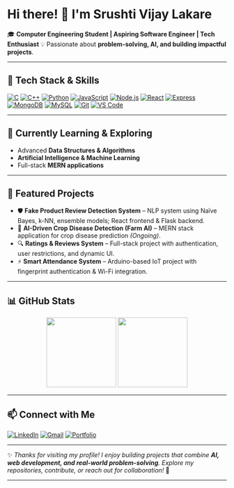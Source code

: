# Hi there! 👋 I'm Srushti Vijay Lakare

🎓 **Computer Engineering Student | Aspiring Software Engineer | Tech Enthusiast**
💡 Passionate about **problem-solving, AI, and building impactful projects**.

---

## 🔧 Tech Stack & Skills

[![C](https://img.shields.io/badge/C-00599C?style=for-the-badge\&logo=c\&logoColor=white)](https://en.wikipedia.org/wiki/C_%28programming_language%29)
[![C++](https://img.shields.io/badge/C++-00599C?style=for-the-badge\&logo=c%2B%2B\&logoColor=white)](https://isocpp.org/)
[![Python](https://img.shields.io/badge/Python-3776AB?style=for-the-badge\&logo=python\&logoColor=white)](https://www.python.org/)
[![JavaScript](https://img.shields.io/badge/JavaScript-F7DF1E?style=for-the-badge\&logo=javascript\&logoColor=black)](https://developer.mozilla.org/en-US/docs/Web/JavaScript)
[![Node.js](https://img.shields.io/badge/Node.js-339933?style=for-the-badge\&logo=nodedotjs\&logoColor=white)](https://nodejs.org/)
[![React](https://img.shields.io/badge/React-61DAFB?style=for-the-badge\&logo=react\&logoColor=black)](https://reactjs.org/)
[![Express](https://img.shields.io/badge/Express.js-000000?style=for-the-badge\&logo=express\&logoColor=white)](https://expressjs.com/)
[![MongoDB](https://img.shields.io/badge/MongoDB-47A248?style=for-the-badge\&logo=mongodb\&logoColor=white)](https://www.mongodb.com/)
[![MySQL](https://img.shields.io/badge/MySQL-4479A1?style=for-the-badge\&logo=mysql\&logoColor=white)](https://www.mysql.com/)
[![Git](https://img.shields.io/badge/Git-F05032?style=for-the-badge\&logo=git\&logoColor=white)](https://git-scm.com/)
[![VS Code](https://img.shields.io/badge/VS%20Code-007ACC?style=for-the-badge\&logo=visual-studio-code\&logoColor=white)](https://code.visualstudio.com/)

---

## 🌱 Currently Learning & Exploring

* Advanced **Data Structures & Algorithms**
* **Artificial Intelligence & Machine Learning**
* Full-stack **MERN applications**

---

## 📌 Featured Projects

* 🛡️ **Fake Product Review Detection System** – NLP system using Naïve Bayes, k-NN, ensemble models; React frontend & Flask backend.
* 🌿 **AI-Driven Crop Disease Detection (Farm AI)** – MERN stack application for crop disease prediction *(Ongoing)*.
* 🔍 **Ratings & Reviews System** – Full-stack project with authentication, user restrictions, and dynamic UI.
* ⚡ **Smart Attendance System** – Arduino-based IoT project with fingerprint authentication & Wi-Fi integration.

---

## 📊 GitHub Stats

<p align="center">
  <img src="https://github-readme-stats.vercel.app/api?username=srushtilakare&show_icons=true&theme=radical" height="160"/>
  <img src="https://github-readme-stats.vercel.app/api/top-langs/?username=srushtilakare&layout=compact&theme=radical" height="160"/>
</p>

---

## 📫 Connect with Me

[![LinkedIn](https://img.shields.io/badge/LinkedIn-0A66C2?style=for-the-badge\&logo=linkedin\&logoColor=white)](https://www.linkedin.com/in/srushtilakare)
[![Gmail](https://img.shields.io/badge/Email-D14836?style=for-the-badge\&logo=gmail\&logoColor=white)](mailto:srushti1924@gmail.com)
[![Portfolio](https://img.shields.io/badge/Portfolio-FF69B4?style=for-the-badge\&logo=google-chrome\&logoColor=white)](#)

---

✨ *Thanks for visiting my profile! I enjoy building projects that combine **AI, web development, and real-world problem-solving**. Explore my repositories, contribute, or reach out for collaboration!* 🚀

---
